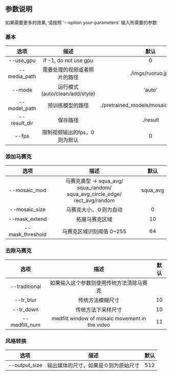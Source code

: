 ## 参数说明
如果需要更多的效果,  请按照 '--option your-parameters' 输入所需要的参数

### 基本
|    选项    |        描述         |                 默认                 |
| :----------: | :------------------------: | :-------------------------------------: |
|  --use_gpu   |   if -1, do not use gpu    |                    0                    |
| --media_path | 需要处理的视频或者照片的路径 |            ./imgs/ruoruo.jpg            |
|    --mode    |    运行模式(auto/clean/add/style)    |                 'auto'                  |
| --model_path |   预训练模型的路径    | ./pretrained_models/mosaic/add_face.pth |
| --result_dir | 保存路径 |                 ./result          |
|    --fps    |    限制视频输出的fps，0则为默认    |                 0                  |

### 添加马赛克
|    选项    |        描述       |                 默认                 |
| :----------: | :------------------------: | :-------------------------------------: |
| --mosaic_mod | 马赛克类型 -> squa_avg/ squa_random/ squa_avg_circle_edge/ rect_avg/random |                    squa_avg                    |
| --mosaic_size | 马赛克大小，０则为自动 |            0            |
|    --mask_extend    |    拓展马赛克区域    |         10  |
| --mask_threshold | 马赛克区域识别阈值 0~255 | 64 |

### 去除马赛克
|    选项    |        描述       |                 默认                 |
| :----------: | :------------------------: | :-------------------------------------: |
| --traditional | 如果输入这个参数则使用传统方法清除马赛克 |                                        |
| --tr_blur | 传统方法模糊尺寸 |            10            |
|    --tr_down    |    传统方法下采样尺寸    |         10  |
| --medfilt_num | medfilt window of mosaic movement in the video | 11 |

### 风格转换
|    选项    |        描述       |                 默认                 |
| :----------: | :------------------------: | :-------------------------------------: |
| --output_size | 输出媒体的尺寸，如果是０则为原始尺寸 |512|